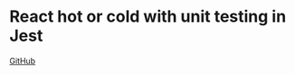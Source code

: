 # React hot or cold with unit testing in Jest

[GitHub](https://github.com/Thinkful-Ed/react-hot-cold)
